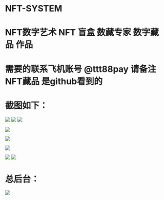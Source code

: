 # NFT-SYSTEM
# NFT数字艺术 NFT 盲盒 数藏专家 数字藏品 作品
# 需要的联系飞机账号  @ttt88pay  请备注NFT藏品 是github看到的

# 截图如下：
![](https://www.showdoc.com.cn/server/api/attachment/visitFile?sign=f80774d89d1956b4b3c0b8fbdb4dee6e)
![](https://www.showdoc.com.cn/server/api/attachment/visitFile?sign=83315bc0ce5ced720f2ca5753f272467)
![](https://www.showdoc.com.cn/server/api/attachment/visitFile?sign=3c8662e0e5c806333a5d77f0345229d0)

![](https://www.showdoc.com.cn/server/api/attachment/visitFile?sign=84f75afb1f297a5e094e5797ca0ddcb2)

![](https://www.showdoc.com.cn/server/api/attachment/visitFile?sign=2aaa8ef9376def954d946e80c6b22815)

![](https://www.showdoc.com.cn/server/api/attachment/visitFile?sign=9c1b9832b6cfe5e64d0896f4692a7e15)

![](https://www.showdoc.com.cn/server/api/attachment/visitFile?sign=081f2ba665699a126543d7f6f19c4eb1)
![](https://www.showdoc.com.cn/server/api/attachment/visitFile?sign=d82deb9852ed4a839efb4ea2bbf3a72b)

# 总后台：

![](https://www.showdoc.com.cn/server/api/attachment/visitFile?sign=6a49499ed5ceb6372452587dc4f8206f)


